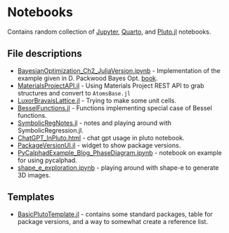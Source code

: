 # Notebooks

Contains random collection of [Jupyter](https://jupyter.org/), [Quarto](https://quarto.org/), and [Pluto.jl](https://plutojl.org/) notebooks.

## File descriptions
- [BayesianOptimization_Ch2_JuliaVersion.ipynb](BayesianOptimization_Ch2_JuliaVersion.ipynb) - Implementation of the example given in D. Packwood Bayes Opt. [book](https://link.springer.com/book/10.1007/978-981-10-6781-5).
- [MaterialsProjectAPI.jl](MaterialsProjectAPI.jl) - Using Materials Project REST API to grab structures and convert to `AtomsBase.jl`
- [LuxorBravaisLattice.jl](LuxorBravaisLattice.jl) - Trying to make some unit cells.
- [BesselFunctions.jl](BesselFunctions.jl) - Functions implementing special case of Bessel functions.
- [SymbolicRegNotes.jl](SymbolicRegNotes.jl) - notes and playing around with SymbolicRegression.jl.
- [ChatGPT_InPluto.html](ChatGPT_InPluto.html) - chat gpt usage in pluto notebook.
- [PackageVersionUI.jl](PackageVersionUI.jl) - widget to show package versions.
- [PyCalphadExample_Blog_PhaseDiagram.ipynb](PyCalphadExample_Blog_PhaseDiagram.ipynb) - notebook on example for using pycalphad.
- [shape_e_exploration.ipynb](shape_e_exploration.ipynb) - playing around with shape-e to generate 3D images.


## Templates
- [BasicPlutoTemplate.jl](BasicPlutoTemplate.jl) - contains some standard packages, table for package versions, and a way to somewhat create a reference list.

